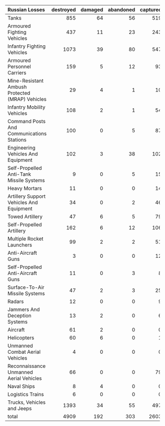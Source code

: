 | Russian Losses                                   |   destroyed |   damaged |   abandoned |   captured |   total |
|:-------------------------------------------------|------------:|----------:|------------:|-----------:|--------:|
| Tanks                                            |         855 |        64 |          56 |        519 |    1494 |
| Armoured Fighting Vehicles                       |         437 |        11 |          23 |        243 |     714 |
| Infantry Fighting Vehicles                       |        1073 |        39 |          80 |        547 |    1739 |
| Armoured Personnel Carriers                      |         159 |         5 |          12 |         93 |     269 |
| Mine-Resistant Ambush Protected  (MRAP) Vehicles |          29 |         4 |           1 |         10 |      44 |
| Infantry Mobility Vehicles                       |         108 |         2 |           1 |         54 |     165 |
| Command Posts And Communications Stations        |         100 |         0 |           5 |         87 |     192 |
| Engineering Vehicles And Equipment               |         102 |         3 |          38 |        102 |     245 |
| Self-Propelled Anti-Tank Missile Systems         |           9 |         0 |           5 |         15 |      29 |
| Heavy Mortars                                    |          11 |         0 |           0 |         14 |      25 |
| Artillery Support Vehicles And Equipment         |          34 |         0 |           2 |         46 |      82 |
| Towed Artillery                                  |          47 |         6 |           5 |         79 |     137 |
| Self-Propelled Artillery                         |         162 |         6 |          12 |        106 |     286 |
| Multiple Rocket Launchers                        |          99 |         2 |           2 |         51 |     154 |
| Anti-Aircraft Guns                               |           3 |         0 |           0 |         12 |      15 |
| Self-Propelled Anti-Aircraft Guns                |          11 |         0 |           3 |          8 |      22 |
| Surface-To-Air Missile Systems                   |          47 |         2 |           3 |         25 |      77 |
| Radars                                           |          12 |         0 |           0 |          9 |      21 |
| Jammers And Deception Systems                    |          13 |         2 |           0 |          6 |      21 |
| Aircraft                                         |          61 |         2 |           0 |          0 |      63 |
| Helicopters                                      |          60 |         6 |           0 |          1 |      67 |
| Unmanned Combat Aerial Vehicles                  |           4 |         0 |           0 |          0 |       4 |
| Reconnaissance Unmanned Aerial Vehicles          |          66 |         0 |           0 |         79 |     145 |
| Naval Ships                                      |           8 |         4 |           0 |          0 |      12 |
| Logistics Trains                                 |           6 |         0 |           0 |          0 |       6 |
| Trucks, Vehicles and Jeeps                       |        1393 |        34 |          55 |        497 |    1979 |
| total                                            |        4909 |       192 |         303 |       2603 |    8007 |